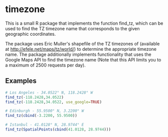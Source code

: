 # timezone

This is a small R package that implements the function find_tz, which can be used to find the TZ timezone name that corresponds to the given geographic coordinates.

The package uses Eric Muller's shapefile of the TZ timezones of (available at http://efele.net/maps/tz/world/) to determine the appropriate timezone name. The package additionally implements functionality that uses the Google Maps API to find the timezone name (Note that this API limits you to a maximum of 2500 requests per day).

## Examples

```r
# Los Angeles - 34.0522° N, 118.2428° W
find_tz(-118.2428,34.0522)
find_tz(-118.2428,34.0522, use_google=TRUE)

# Edinburgh - 55.9500° N, 3.2200° W
find_tz(cbind(-3.2200, 55.9500))

# Istanbul - 41.0128° N, 28.9744° E
find_tz(SpatialPoints(cbind(41.0128, 28.9744)))
```
